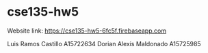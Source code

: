 # cse135-hw5

 Website link: https://cse135-hw5-6fc5f.firebaseapp.com

Luis Ramos Castillo A15722634
Dorian Alexis Maldonado A15725985
